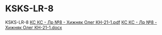# KSKS-LR-8
 KSKS-LR-8
[КС КС - Лр №8 - Хижняк Олег КН-21-1.pdf](https://github.com/ThisLightShallBurnYou/KSKS-LR-8/files/13308060/-.8.-.-21-1.pdf)
[КС КС - Лр №8 - Хижняк Олег КН-21-1.docx](https://github.com/ThisLightShallBurnYou/KSKS-LR-8/files/13308059/-.8.-.-21-1.docx)
